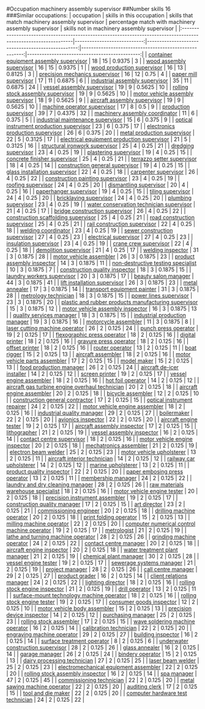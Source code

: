 #Occupation machinery assembly supervisor
##Number skills 16
###Similar occupations:
| occupation                                                                                                      |   skills in this occupation |   skills that match machinery assembly supervisor |   percentage match with machinery assembly supervisor |   skills not in machinery assembly supervisor |
|:----------------------------------------------------------------------------------------------------------------|----------------------------:|--------------------------------------------------:|------------------------------------------------------:|----------------------------------------------:|
| [container equipment assembly supervisor](container_equipment_assembly_supervisor.md)                           |                          18 |                                                15 |                                                0.9375 |                                             3 |
| [wood assembly supervisor](wood_assembly_supervisor.md)                                                         |                          16 |                                                15 |                                                0.9375 |                                             1 |
| [wood production supervisor](wood_production_supervisor.md)                                                     |                          16 |                                                13 |                                                0.8125 |                                             3 |
| [precision mechanics supervisor](precision_mechanics_supervisor.md)                                             |                          16 |                                                12 |                                                0.75   |                                             4 |
| [paper mill supervisor](paper_mill_supervisor.md)                                                               |                          17 |                                                11 |                                                0.6875 |                                             6 |
| [industrial assembly supervisor](industrial_assembly_supervisor.md)                                             |                          35 |                                                11 |                                                0.6875 |                                            24 |
| [vessel assembly supervisor](vessel_assembly_supervisor.md)                                                     |                          19 |                                                 9 |                                                0.5625 |                                            10 |
| [rolling stock assembly supervisor](rolling_stock_assembly_supervisor.md)                                       |                          19 |                                                 9 |                                                0.5625 |                                            10 |
| [motor vehicle assembly supervisor](motor_vehicle_assembly_supervisor.md)                                       |                          18 |                                                 9 |                                                0.5625 |                                             9 |
| [aircraft assembly supervisor](aircraft_assembly_supervisor.md)                                                 |                          19 |                                                 9 |                                                0.5625 |                                            10 |
| [machine operator supervisor](machine_operator_supervisor.md)                                                   |                          17 |                                                 8 |                                                0.5    |                                             9 |
| [production supervisor](production_supervisor.md)                                                               |                          39 |                                                 7 |                                                0.4375 |                                            32 |
| [machinery assembly coordinator](machinery_assembly_coordinator.md)                                             |                          11 |                                                 6 |                                                0.375  |                                             5 |
| [industrial maintenance supervisor](industrial_maintenance_supervisor.md)                                       |                          15 |                                                 6 |                                                0.375  |                                             9 |
| [optical instrument production supervisor](optical_instrument_production_supervisor.md)                         |                          23 |                                                 6 |                                                0.375  |                                            17 |
| [electronics production supervisor](electronics_production_supervisor.md)                                       |                          26 |                                                 6 |                                                0.375  |                                            20 |
| [metal production supervisor](metal_production_supervisor.md)                                                   |                          22 |                                                 5 |                                                0.3125 |                                            17 |
| [electrical equipment production supervisor](electrical_equipment_production_supervisor.md)                     |                          21 |                                                 5 |                                                0.3125 |                                            16 |
| [structural ironwork supervisor](structural_ironwork_supervisor.md)                                             |                          25 |                                                 4 |                                                0.25   |                                            21 |
| [dredging supervisor](dredging_supervisor.md)                                                                   |                          23 |                                                 4 |                                                0.25   |                                            19 |
| [plastering supervisor](plastering_supervisor.md)                                                               |                          19 |                                                 4 |                                                0.25   |                                            15 |
| [concrete finisher supervisor](concrete_finisher_supervisor.md)                                                 |                          25 |                                                 4 |                                                0.25   |                                            21 |
| [terrazzo setter supervisor](terrazzo_setter_supervisor.md)                                                     |                          18 |                                                 4 |                                                0.25   |                                            14 |
| [construction general supervisor](construction_general_supervisor.md)                                           |                          19 |                                                 4 |                                                0.25   |                                            15 |
| [glass installation supervisor](glass_installation_supervisor.md)                                               |                          22 |                                                 4 |                                                0.25   |                                            18 |
| [carpenter supervisor](carpenter_supervisor.md)                                                                 |                          26 |                                                 4 |                                                0.25   |                                            22 |
| [construction painting supervisor](construction_painting_supervisor.md)                                         |                          23 |                                                 4 |                                                0.25   |                                            19 |
| [roofing supervisor](roofing_supervisor.md)                                                                     |                          24 |                                                 4 |                                                0.25   |                                            20 |
| [dismantling supervisor](dismantling_supervisor.md)                                                             |                          20 |                                                 4 |                                                0.25   |                                            16 |
| [paperhanger supervisor](paperhanger_supervisor.md)                                                             |                          19 |                                                 4 |                                                0.25   |                                            15 |
| [tiling supervisor](tiling_supervisor.md)                                                                       |                          24 |                                                 4 |                                                0.25   |                                            20 |
| [bricklaying supervisor](bricklaying_supervisor.md)                                                             |                          24 |                                                 4 |                                                0.25   |                                            20 |
| [plumbing supervisor](plumbing_supervisor.md)                                                                   |                          23 |                                                 4 |                                                0.25   |                                            19 |
| [water conservation technician supervisor](water_conservation_technician_supervisor.md)                         |                          21 |                                                 4 |                                                0.25   |                                            17 |
| [bridge construction supervisor](bridge_construction_supervisor.md)                                             |                          26 |                                                 4 |                                                0.25   |                                            22 |
| [construction scaffolding supervisor](construction_scaffolding_supervisor.md)                                   |                          25 |                                                 4 |                                                0.25   |                                            21 |
| [road construction supervisor](road_construction_supervisor.md)                                                 |                          25 |                                                 4 |                                                0.25   |                                            21 |
| [rail construction supervisor](rail_construction_supervisor.md)                                                 |                          22 |                                                 4 |                                                0.25   |                                            18 |
| [welding coordinator](welding_coordinator.md)                                                                   |                          23 |                                                 4 |                                                0.25   |                                            19 |
| [sewer construction supervisor](sewer_construction_supervisor.md)                                               |                          27 |                                                 4 |                                                0.25   |                                            23 |
| [electrical supervisor](electrical_supervisor.md)                                                               |                          27 |                                                 4 |                                                0.25   |                                            23 |
| [insulation supervisor](insulation_supervisor.md)                                                               |                          23 |                                                 4 |                                                0.25   |                                            19 |
| [crane crew supervisor](crane_crew_supervisor.md)                                                               |                          22 |                                                 4 |                                                0.25   |                                            18 |
| [demolition supervisor](demolition_supervisor.md)                                                               |                          21 |                                                 4 |                                                0.25   |                                            17 |
| [welding inspector](welding_inspector.md)                                                                       |                          31 |                                                 3 |                                                0.1875 |                                            28 |
| [motor vehicle assembler](motor_vehicle_assembler.md)                                                           |                          26 |                                                 3 |                                                0.1875 |                                            23 |
| [product assembly inspector](product_assembly_inspector.md)                                                     |                          14 |                                                 3 |                                                0.1875 |                                            11 |
| [non-destructive testing specialist](non-destructive_testing_specialist.md)                                     |                          10 |                                                 3 |                                                0.1875 |                                             7 |
| [construction quality inspector](construction_quality_inspector.md)                                             |                          18 |                                                 3 |                                                0.1875 |                                            15 |
| [laundry workers supervisor](laundry_workers_supervisor.md)                                                     |                          20 |                                                 3 |                                                0.1875 |                                            17 |
| [beauty salon manager](beauty_salon_manager.md)                                                                 |                          44 |                                                 3 |                                                0.1875 |                                            41 |
| [lift installation supervisor](lift_installation_supervisor.md)                                                 |                          26 |                                                 3 |                                                0.1875 |                                            23 |
| [metal annealer](metal_annealer.md)                                                                             |                          17 |                                                 3 |                                                0.1875 |                                            14 |
| [transport equipment painter](transport_equipment_painter.md)                                                   |                          31 |                                                 3 |                                                0.1875 |                                            28 |
| [metrology technician](metrology_technician.md)                                                                 |                          18 |                                                 3 |                                                0.1875 |                                            15 |
| [power lines supervisor](power_lines_supervisor.md)                                                             |                          23 |                                                 3 |                                                0.1875 |                                            20 |
| [plastic and rubber products manufacturing supervisor](plastic_and_rubber_products_manufacturing_supervisor.md) |                          15 |                                                 3 |                                                0.1875 |                                            12 |
| [motor vehicle assembly inspector](motor_vehicle_assembly_inspector.md)                                         |                          16 |                                                 3 |                                                0.1875 |                                            13 |
| [quality services manager](quality_services_manager.md)                                                         |                          18 |                                                 3 |                                                0.1875 |                                            15 |
| [industrial production manager](industrial_production_manager.md)                                               |                          19 |                                                 3 |                                                0.1875 |                                            16 |
| [motorcycle assembler](motorcycle_assembler.md)                                                                 |                          11 |                                                 3 |                                                0.1875 |                                             8 |
| [laser cutting machine operator](laser_cutting_machine_operator.md)                                             |                          26 |                                                 2 |                                                0.125  |                                            24 |
| [punch press operator](punch_press_operator.md)                                                                 |                          19 |                                                 2 |                                                0.125  |                                            17 |
| [flexographic press operator](flexographic_press_operator.md)                                                   |                          18 |                                                 2 |                                                0.125  |                                            16 |
| [digital printer](digital_printer.md)                                                                           |                          18 |                                                 2 |                                                0.125  |                                            16 |
| [gravure press operator](gravure_press_operator.md)                                                             |                          18 |                                                 2 |                                                0.125  |                                            16 |
| [offset printer](offset_printer.md)                                                                             |                          18 |                                                 2 |                                                0.125  |                                            16 |
| [router operator](router_operator.md)                                                                           |                          13 |                                                 2 |                                                0.125  |                                            11 |
| [boat rigger](boat_rigger.md)                                                                                   |                          15 |                                                 2 |                                                0.125  |                                            13 |
| [aircraft assembler](aircraft_assembler.md)                                                                     |                          18 |                                                 2 |                                                0.125  |                                            16 |
| [motor vehicle parts assembler](motor_vehicle_parts_assembler.md)                                               |                          17 |                                                 2 |                                                0.125  |                                            15 |
| [model maker](model_maker.md)                                                                                   |                          15 |                                                 2 |                                                0.125  |                                            13 |
| [food production manager](food_production_manager.md)                                                           |                          26 |                                                 2 |                                                0.125  |                                            24 |
| [aircraft de-icer installer](aircraft_de-icer_installer.md)                                                     |                          14 |                                                 2 |                                                0.125  |                                            12 |
| [screen printer](screen_printer.md)                                                                             |                          19 |                                                 2 |                                                0.125  |                                            17 |
| [vessel engine assembler](vessel_engine_assembler.md)                                                           |                          18 |                                                 2 |                                                0.125  |                                            16 |
| [hot foil operator](hot_foil_operator.md)                                                                       |                          14 |                                                 2 |                                                0.125  |                                            12 |
| [aircraft gas turbine engine overhaul technician](aircraft_gas_turbine_engine_overhaul_technician.md)           |                          20 |                                                 2 |                                                0.125  |                                            18 |
| [aircraft engine assembler](aircraft_engine_assembler.md)                                                       |                          20 |                                                 2 |                                                0.125  |                                            18 |
| [bicycle assembler](bicycle_assembler.md)                                                                       |                          12 |                                                 2 |                                                0.125  |                                            10 |
| [construction general contractor](construction_general_contractor.md)                                           |                          17 |                                                 2 |                                                0.125  |                                            15 |
| [optical instrument repairer](optical_instrument_repairer.md)                                                   |                          24 |                                                 2 |                                                0.125  |                                            22 |
| [motor vehicle engine assembler](motor_vehicle_engine_assembler.md)                                             |                          18 |                                                 2 |                                                0.125  |                                            16 |
| [industrial quality manager](industrial_quality_manager.md)                                                     |                          29 |                                                 2 |                                                0.125  |                                            27 |
| [boilermaker](boilermaker.md)                                                                                   |                          22 |                                                 2 |                                                0.125  |                                            20 |
| [avionics inspector](avionics_inspector.md)                                                                     |                          22 |                                                 2 |                                                0.125  |                                            20 |
| [aircraft engine tester](aircraft_engine_tester.md)                                                             |                          19 |                                                 2 |                                                0.125  |                                            17 |
| [aircraft assembly inspector](aircraft_assembly_inspector.md)                                                   |                          17 |                                                 2 |                                                0.125  |                                            15 |
| [lithographer](lithographer.md)                                                                                 |                          21 |                                                 2 |                                                0.125  |                                            19 |
| [vessel assembly inspector](vessel_assembly_inspector.md)                                                       |                          16 |                                                 2 |                                                0.125  |                                            14 |
| [contact centre supervisor](contact_centre_supervisor.md)                                                       |                          18 |                                                 2 |                                                0.125  |                                            16 |
| [motor vehicle engine inspector](motor_vehicle_engine_inspector.md)                                             |                          20 |                                                 2 |                                                0.125  |                                            18 |
| [mechatronics assembler](mechatronics_assembler.md)                                                             |                          21 |                                                 2 |                                                0.125  |                                            19 |
| [electron beam welder](electron_beam_welder.md)                                                                 |                          25 |                                                 2 |                                                0.125  |                                            23 |
| [motor vehicle upholsterer](motor_vehicle_upholsterer.md)                                                       |                          13 |                                                 2 |                                                0.125  |                                            11 |
| [aircraft interior technician](aircraft_interior_technician.md)                                                 |                          14 |                                                 2 |                                                0.125  |                                            12 |
| [railway car upholsterer](railway_car_upholsterer.md)                                                           |                          14 |                                                 2 |                                                0.125  |                                            12 |
| [marine upholsterer](marine_upholsterer.md)                                                                     |                          13 |                                                 2 |                                                0.125  |                                            11 |
| [product quality inspector](product_quality_inspector.md)                                                       |                          22 |                                                 2 |                                                0.125  |                                            20 |
| [paper embosing press operator](paper_embosing_press_operator.md)                                               |                          13 |                                                 2 |                                                0.125  |                                            11 |
| [membership manager](membership_manager.md)                                                                     |                          24 |                                                 2 |                                                0.125  |                                            22 |
| [laundry and dry cleaning manager](laundry_and_dry_cleaning_manager.md)                                         |                          28 |                                                 2 |                                                0.125  |                                            26 |
| [raw materials warehouse specialist](raw_materials_warehouse_specialist.md)                                     |                          18 |                                                 2 |                                                0.125  |                                            16 |
| [motor vehicle engine tester](motor_vehicle_engine_tester.md)                                                   |                          20 |                                                 2 |                                                0.125  |                                            18 |
| [precision instrument assembler](precision_instrument_assembler.md)                                             |                          19 |                                                 2 |                                                0.125  |                                            17 |
| [construction quality manager](construction_quality_manager.md)                                                 |                          17 |                                                 2 |                                                0.125  |                                            15 |
| [art director](art_director.md)                                                                                 |                          23 |                                                 2 |                                                0.125  |                                            21 |
| [commissioning engineer](commissioning_engineer.md)                                                             |                          20 |                                                 2 |                                                0.125  |                                            18 |
| [drilling machine operator](drilling_machine_operator.md)                                                       |                          20 |                                                 2 |                                                0.125  |                                            18 |
| [print folding operator](print_folding_operator.md)                                                             |                          15 |                                                 2 |                                                0.125  |                                            13 |
| [milling machine operator](milling_machine_operator.md)                                                         |                          22 |                                                 2 |                                                0.125  |                                            20 |
| [computer numerical control machine operator](computer_numerical_control_machine_operator.md)                   |                          19 |                                                 2 |                                                0.125  |                                            17 |
| [metrologist](metrologist.md)                                                                                   |                          21 |                                                 2 |                                                0.125  |                                            19 |
| [lathe and turning machine operator](lathe_and_turning_machine_operator.md)                                     |                          28 |                                                 2 |                                                0.125  |                                            26 |
| [grinding machine operator](grinding_machine_operator.md)                                                       |                          24 |                                                 2 |                                                0.125  |                                            22 |
| [contact centre manager](contact_centre_manager.md)                                                             |                          20 |                                                 2 |                                                0.125  |                                            18 |
| [aircraft engine inspector](aircraft_engine_inspector.md)                                                       |                          20 |                                                 2 |                                                0.125  |                                            18 |
| [water treatment plant manager](water_treatment_plant_manager.md)                                               |                          21 |                                                 2 |                                                0.125  |                                            19 |
| [chemical plant manager](chemical_plant_manager.md)                                                             |                          30 |                                                 2 |                                                0.125  |                                            28 |
| [vessel engine tester](vessel_engine_tester.md)                                                                 |                          19 |                                                 2 |                                                0.125  |                                            17 |
| [sewerage systems manager](sewerage_systems_manager.md)                                                         |                          21 |                                                 2 |                                                0.125  |                                            19 |
| [project manager](project_manager.md)                                                                           |                          28 |                                                 2 |                                                0.125  |                                            26 |
| [call centre manager](call_centre_manager.md)                                                                   |                          29 |                                                 2 |                                                0.125  |                                            27 |
| [product grader](product_grader.md)                                                                             |                          16 |                                                 2 |                                                0.125  |                                            14 |
| [client relations manager](client_relations_manager.md)                                                         |                          24 |                                                 2 |                                                0.125  |                                            22 |
| [lighting director](lighting_director.md)                                                                       |                          18 |                                                 2 |                                                0.125  |                                            16 |
| [rolling stock engine inspector](rolling_stock_engine_inspector.md)                                             |                          21 |                                                 2 |                                                0.125  |                                            19 |
| [drill operator](drill_operator.md)                                                                             |                          13 |                                                 2 |                                                0.125  |                                            11 |
| [surface-mount technology machine operator](surface-mount_technology_machine_operator.md)                       |                          18 |                                                 2 |                                                0.125  |                                            16 |
| [rolling stock engine tester](rolling_stock_engine_tester.md)                                                   |                          19 |                                                 2 |                                                0.125  |                                            17 |
| [consumer goods inspector](consumer_goods_inspector.md)                                                         |                          12 |                                                 2 |                                                0.125  |                                            10 |
| [motor vehicle body assembler](motor_vehicle_body_assembler.md)                                                 |                          15 |                                                 2 |                                                0.125  |                                            13 |
| [precision device inspector](precision_device_inspector.md)                                                     |                          14 |                                                 2 |                                                0.125  |                                            12 |
| [purchasing manager](purchasing_manager.md)                                                                     |                          25 |                                                 2 |                                                0.125  |                                            23 |
| [rolling stock assembler](rolling_stock_assembler.md)                                                           |                          17 |                                                 2 |                                                0.125  |                                            15 |
| [wave soldering machine operator](wave_soldering_machine_operator.md)                                           |                          16 |                                                 2 |                                                0.125  |                                            14 |
| [calibration technician](calibration_technician.md)                                                             |                          22 |                                                 2 |                                                0.125  |                                            20 |
| [engraving machine operator](engraving_machine_operator.md)                                                     |                          29 |                                                 2 |                                                0.125  |                                            27 |
| [building inspector](building_inspector.md)                                                                     |                          16 |                                                 2 |                                                0.125  |                                            14 |
| [surface treatment operator](surface_treatment_operator.md)                                                     |                           8 |                                                 2 |                                                0.125  |                                             6 |
| [underwater construction supervisor](underwater_construction_supervisor.md)                                     |                          28 |                                                 2 |                                                0.125  |                                            26 |
| [glass annealer](glass_annealer.md)                                                                             |                          16 |                                                 2 |                                                0.125  |                                            14 |
| [garage manager](garage_manager.md)                                                                             |                          26 |                                                 2 |                                                0.125  |                                            24 |
| [bindery operator](bindery_operator.md)                                                                         |                          15 |                                                 2 |                                                0.125  |                                            13 |
| [dairy processing technician](dairy_processing_technician.md)                                                   |                          27 |                                                 2 |                                                0.125  |                                            25 |
| [laser beam welder](laser_beam_welder.md)                                                                       |                          25 |                                                 2 |                                                0.125  |                                            23 |
| [electromechanical equipment assembler](electromechanical_equipment_assembler.md)                               |                          22 |                                                 2 |                                                0.125  |                                            20 |
| [rolling stock assembly inspector](rolling_stock_assembly_inspector.md)                                         |                          16 |                                                 2 |                                                0.125  |                                            14 |
| [spa manager](spa_manager.md)                                                                                   |                          47 |                                                 2 |                                                0.125  |                                            45 |
| [commissioning technician](commissioning_technician.md)                                                         |                          22 |                                                 2 |                                                0.125  |                                            20 |
| [metal sawing machine operator](metal_sawing_machine_operator.md)                                               |                          22 |                                                 2 |                                                0.125  |                                            20 |
| [auditing clerk](auditing_clerk.md)                                                                             |                          17 |                                                 2 |                                                0.125  |                                            15 |
| [tool and die maker](tool_and_die_maker.md)                                                                     |                          22 |                                                 2 |                                                0.125  |                                            20 |
| [computer hardware test technician](computer_hardware_test_technician.md)                                       |                          24 |                                                 2 |                                                0.125  |                                            22 |
